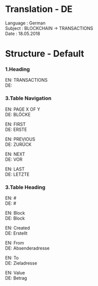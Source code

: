 # Translation - DE 
Language : German<br>
Subject : BLOCKCHAIN -> TRANSACTIONS<br>
Date : 18.05.2018

# Structure - Default

### 1.Heading
EN: TRANSACTIONS<br>
DE: <br>

### 3.Table Navigation
EN: PAGE X OF Y<br>
DE: BLÖCKE<br>

EN: FIRST<br>
DE: ERSTE<br>

EN: PREVIOUS<br>
DE: ZURÜCK<br>

EN: NEXT<br>
DE: VOR<br>

EN: LAST<br>
DE: LETZTE<br>

### 3.Table Heading
EN: #<br>
DE: #<br>

EN: Block<br>
DE: Block<br>

EN: Created<br>
DE: Erstellt<br>

EN: From<br>
DE: Absenderadresse<br>

EN: To<br>
DE: Zieladresse<br>

EN: Value<br>
DE: Betrag<br>
